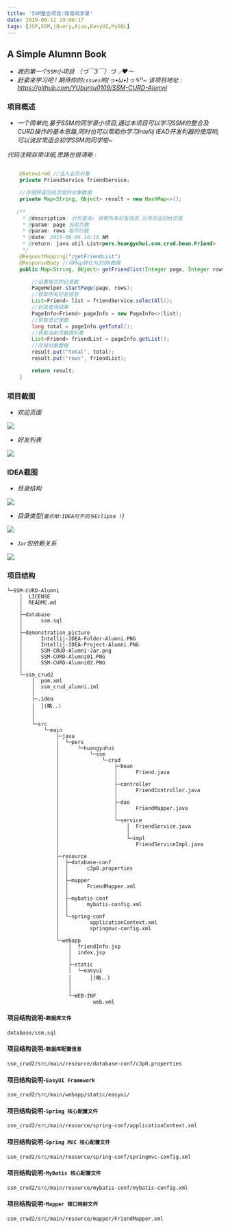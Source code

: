 ```yaml
---
title: 'SSM整合项目:简易同学录'
date: 2019-06-12 19:06:17
tags: [JSP,SSM,jQuery,Ajax,EasyUI,MySQL]
---
```


## A Simple Alumnn Book
- *我的第一个`SSM`小项目 （づ￣3￣）づ╭❤～*
- *赶紧来学习吧 ! 期待你的`issues`哟(っ•̀ω•́)っ✎⁾⁾~ 该项目地址 : https://github.com/YUbuntu0109/SSM-CURD-Alumni*

### 项目概述
- *一个简单的,基于SSM的同学录小项目,通过本项目可以学习SSM的整合及CURD操作的基本思路,同时也可以帮助你学习Intellij IEAD开发利器的使用哟,可以说非常适合初学SSM的同学啦~*

*代码注释非常详细,思路也很清晰 :*
```java

    @Autowired //注入业务对象
    private FriendService friendService;

    //存储预返回给页面的对象数据
    private Map<String, Object> result = new HashMap<>();
    
   /**
     * @description: 分页查询: 获取所有好友信息,分页后返回给页面
     * @param: page 当前页数
     * @param: rows 每页行数
     * @date: 2019-06-06 10:10 AM
     * @return: java.util.List<pers.huangyuhui.ssm.crud.bean.Friend>
     */
    @RequestMapping("/getFriendList")
    @ResponseBody //将Map转化为JSON数据
    public Map<String, Object> getFriendlist(Integer page, Integer rows) {

        //设置每页的记录数
        PageHelper.startPage(page, rows);
        //获取所有好友信息
        List<Friend> list = friendService.selectAll();
        //封装查询结果
        PageInfo<Friend> pageInfo = new PageInfo<>(list);
        //获取总记录数
        long total = pageInfo.getTotal();
        //获取当前页数据列表
        List<Friend> friendList = pageInfo.getList();
        //存储对象数据
        result.put("total", total);
        result.put("rows", friendList);

        return result;
    }
```



### 项目截图
- *欢迎页面*

![](https://raw.githubusercontent.com/YUbuntu0109/SSM-CURD-Alumni/master/demonstration_picture/SSM-CURD-Alumni01.PNG)

- *好友列表*

![](https://raw.githubusercontent.com/YUbuntu0109/SSM-CURD-Alumni/master/demonstration_picture/SSM-CURD-Alumni02.PNG)



### IDEA截图

- *目录结构*

![](https://raw.githubusercontent.com/YUbuntu0109/SSM-CURD-Alumni/master/demonstration_picture/Intellij-IDEA-Project-Alumni.PNG)

- *目录类型(`重点呦:IDEA可不同与Eclipse !`)*

![](https://raw.githubusercontent.com/YUbuntu0109/SSM-CURD-Alumni/master/demonstration_picture/Intellij-IDEA-Folder-Alumni.PNG)

- *`Jar`包依赖关系*

![](https://raw.githubusercontent.com/YUbuntu0109/SSM-CURD-Alumni/master/demonstration_picture/SSM-CRUD-Alumni-Jar.png)



### 项目结构
```
└─SSM-CURD-Alumni
    │  LICENSE
    │  README.md
    │
    ├─database
    │      ssm.sql
    │
    ├─demonstration_picture
    │      Intellij-IDEA-Folder-Alumni.PNG
    │      Intellij-IDEA-Project-Alumni.PNG
    │      SSM-CRUD-Alumni-Jar.png
    │      SSM-CURD-Alumni01.PNG
    │      SSM-CURD-Alumni02.PNG
    │
    └─ssm_crud2
        │  pom.xml
        │  ssm_crud_alumni.iml
        │
        ├─.idea
        │  │(略..)  
        │    
        │
        └─src
            └─main
                ├─java
                │  └─pers
                │      └─huangyuhui
                │          └─ssm
                │              └─crud
                │                  ├─bean
                │                  │      Friend.java
                │                  │
                │                  ├─controller
                │                  │      FriendController.java
                │                  │
                │                  ├─dao
                │                  │      FriendMapper.java
                │                  │
                │                  └─service
                │                      │  FriendService.java
                │                      │
                │                      └─impl
                │                         FriendServiceImpl.java
                │
                ├─resource
                │  ├─database-conf
                │  │      c3p0.properties
                │  │
                │  ├─mapper
                │  │      FriendMapper.xml
                │  │
                │  ├─mybatis-conf
                │  │      mybatis-config.xml
                │  │
                │  └─spring-conf
                │          applicationContext.xml
                │          springmvc-config.xml
                │
                └─webapp
                    │  friendInfo.jsp
                    │  index.jsp
                    │
                    ├─static
                    │  └─easyui
                    │      │(略..)
                    │      
                    │
                    └─WEB-INF
                            web.xml
```


#### 项目结构说明-`数据库文件`
```
database/ssm.sql
```

#### 项目结构说明-`数据库配置信息`
```
ssm_crud2/src/main/resource/database-conf/c3p0.properties
```

#### 项目结构说明-`EasyUI Framework`
```
ssm_crud2/src/main/webapp/static/easyui/
```

#### 项目结构说明-`Spring 核心配置文件`
```
ssm_crud2/src/main/resource/spring-conf/applicationContext.xml
```

#### 项目结构说明-`Spring MVC 核心配置文件`
```
ssm_crud2/src/main/resource/spring-conf/springmvc-config.xml
```

#### 项目结构说明-`MyBatis 核心配置文件`
```
ssm_crud2/src/main/resource/mybatis-conf/mybatis-config.xml
```

#### 项目结构说明-`Mapper 接口映射文件`
```
ssm_crud2/src/main/resource/mapper/FriendMapper.xml
```
